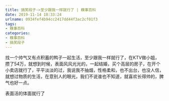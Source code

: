 ```yaml
---
title: 搞笑段子->至少跟我一样就行了 | 糗事百科
date: 2019-11-14 18:33:24
urlname: 0934fef4b94cc2417dd44f3ac2cf01f3
tags: 
- 糗事百科
categories:
- 糗事百科
- 搞笑段子
---
```

找一个帅气又有点积蓄的鸭子一起生活，至少跟我一样就行了，在KTV做小姐，攒了54万，就想到时候，表面风风光光的，一起结婚，买个高层的房子，在开个小卖店就行了，平平淡淡的过，我说我不抽烟，性格柔和，也不出台，也没人信，就想过物质的生活，在意别人的眼光，我们不说谁也不知道，就喜欢长得帅的，脾气也好一点。

表面活的体面就行了


